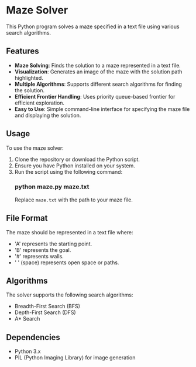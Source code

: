 # Maze Solver

This Python program solves a maze specified in a text file using various search algorithms.

## Features

- **Maze Solving**: Finds the solution to a maze represented in a text file.
- **Visualization**: Generates an image of the maze with the solution path highlighted.
- **Multiple Algorithms**: Supports different search algorithms for finding the solution.
- **Efficient Frontier Handling**: Uses priority queue-based frontier for efficient exploration.
- **Easy to Use**: Simple command-line interface for specifying the maze file and displaying the solution.

## Usage

To use the maze solver:

1. Clone the repository or download the Python script.
2. Ensure you have Python installed on your system.
3. Run the script using the following command: <h3>python maze.py maze.txt</h3>
Replace `maze.txt` with the path to your maze file.

## File Format

The maze should be represented in a text file where:
- 'A' represents the starting point.
- 'B' represents the goal.
- '#' represents walls.
- ' ' (space) represents open space or paths.

## Algorithms

The solver supports the following search algorithms:
- Breadth-First Search (BFS)
- Depth-First Search (DFS)
- A* Search


## Dependencies

- Python 3.x
- PIL (Python Imaging Library) for image generation
